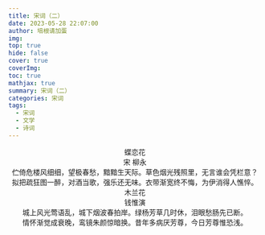 ```yaml
---
title: 宋词（二）
date: 2023-05-28 22:07:00
author: 培根请加蛋
img: 
top: true
hide: false
cover: true
coverImg: 
toc: true
mathjax: true
summary: 宋词（二）
categories: 宋词
tags:
  - 宋词
  - 文学
  - 诗词
---
```


<center>蝶恋花</center>

<center>宋 柳永</center>

<center>伫倚危楼风细细，望极春愁，黯黯生天际。草色烟光残照里，无言谁会凭栏意？</center>

<center>拟把疏狂图一醉，对酒当歌，强乐还无味。衣带渐宽终不悔，为伊消得人憔悴。</center>



<center>木兰花</center>

<center>钱惟演</center>

<center>城上风光莺语乱，城下烟波春拍岸。绿杨芳草几时休，泪眼愁肠先已断。</center>

<center>情怀渐觉成衰晚，鸾镜朱颜惊暗换。昔年多病厌芳尊，今日芳尊惟恐浅。</center>
